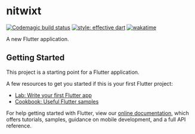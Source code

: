 # nitwixt

[![Codemagic build status](https://api.codemagic.io/apps/5eba896bd2777f000d0b7043/5eba896bd2777f000d0b7042/status_badge.svg)](https://codemagic.io/apps/5eba896bd2777f000d0b7043/5eba896bd2777f000d0b7042/latest_build)
[![style: effective dart](https://img.shields.io/badge/style-effective_dart-40c4ff.svg)](https://pub.dev/packages/effective_dart)
[![wakatime](https://wakatime.com/badge/user/a700230c-ba51-4378-8fbc-fbcb542401ed/project/bc479388-158d-431c-9832-11d9f4fa826c.svg)](https://wakatime.com/badge/user/a700230c-ba51-4378-8fbc-fbcb542401ed/project/bc479388-158d-431c-9832-11d9f4fa826c)

A new Flutter application.

## Getting Started

This project is a starting point for a Flutter application.

A few resources to get you started if this is your first Flutter project:

- [Lab: Write your first Flutter app](https://flutter.dev/docs/get-started/codelab)
- [Cookbook: Useful Flutter samples](https://flutter.dev/docs/cookbook)

For help getting started with Flutter, view our
[online documentation](https://flutter.dev/docs), which offers tutorials,
samples, guidance on mobile development, and a full API reference.
